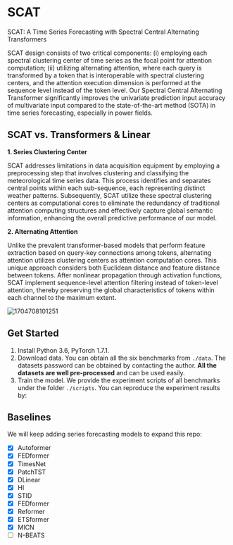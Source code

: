 # SCAT

SCAT: A Time Series Forecasting with Spectral Central Alternating Transformers

SCAT design consists of two critical components: (i) employing each spectral clustering center of time series as the focal point for attention computation; (ii) utilizing alternating attention, where each query is transformed by a token that is interoperable with spectral clustering centers, and the attention execution dimension is performed at the sequence level instead of the token level. Our Spectral Central Alternating Transformer significantly improves the univariate prediction input accuracy of multivariate input compared to the state-of-the-art method (SOTA) in time series forecasting, especially in power fields.

## SCAT vs. Transformers & Linear

**1. Series Clustering Center**

SCAT addresses limitations in data acquisition equipment by employing a preprocessing step that involves clustering and classifying the meteorological time series data.  This process identifies and separates central points within each sub-sequence, each representing distinct weather patterns. Subsequently, SCAT utilize these spectral clustering centers as computational cores to eliminate the redundancy of traditional attention computing structures and effectively capture global semantic information, enhancing the overall predictive performance of our model.

**2. Alternating  Attention**

Unlike the prevalent transformer-based models that perform feature extraction based on query-key connections among tokens, alternating attention utilizes clustering centers as attention computation cores. This unique approach considers both Euclidean distance and feature distance between tokens. After nonlinear propagation through activation functions, SCAT implement sequence-level attention filtering instead of token-level attention, thereby preserving the global characteristics of tokens within each channel to the maximum extent.

![1704708101251](https://github.com/Nickname1233/SCAT/assets/155961174/6c53c4c9-74e0-4c43-82f6-07a6fbf3733b)


## Get Started

1. Install Python 3.6, PyTorch 1.7.1.
2. Download data. You can obtain all the six benchmarks from `./data`. The datasets password can be obtained by contacting the author. **All the datasets are well pre-processed** and can be used easily.
3. Train the model. We provide the experiment scripts of all benchmarks under the folder `./scripts`. You can reproduce the experiment results by:


## Baselines

We will keep adding series forecasting models to expand this repo:

- [x] Autoformer
- [x] FEDformer
- [x] TimesNet
- [x] PatchTST
- [x] DLinear
- [x] HI
- [x] STID
- [x] FEDformer
- [x] Reformer
- [x] ETSformer
- [x] MICN
- [ ] N-BEATS
